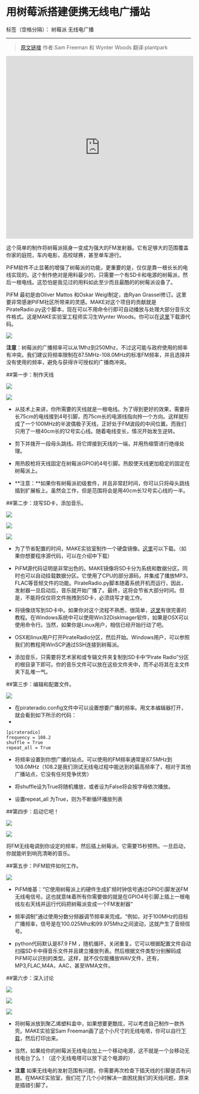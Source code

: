 # 用树莓派搭建便携无线电广播站

标签（空格分隔）： 树莓派 无线电广播

---
>[原文链接](http://makezine.com/projects/make-38-cameras-and-av/raspberry-pirate-radio/) 作者:Sam Freeman 和 Wynter Woods 翻译:plantpark

<iframe height=498 width=510 src="http://player.youku.com/embed/XNzQ4MDAxMjU2" frameborder=0 allowfullscreen></iframe>

这个简单的制作将树莓派摇身一变成为强大的FM发射器。它有足够大的范围覆盖你家的庭院，车内电影，高校球赛，甚至单车游行。

PiFM软件不止显著的增强了树莓派的功能，更重要的是，仅仅是靠一根长长的电线实现的。这个制作绝对是用料最少的，只需要一个有SD卡和电源的树莓派，然后一根电线。这恐怕是我见过的用料如此至少而且最酷的的树莓派设备了。

PiFM 最初是由Oliver Mattos 和Oskar Weigl制定，由Ryan Grassel修订。这里要非常感谢PiFM社区所带来的灵感。MAKE对这个项目的贡献就是PirateRadio.py这个脚本，现在可以不用命令行即可自动播放与处理大部分音乐文件格式。这是MAKE实验室工程师实习生Wynter Woods。你可以在[这里](https://github.com/Make-Magazine/PirateRadio)下载源代码。


![](http://doask.qiniudn.com/openbook10-RaspberryPirateRadio1.jpg)

**注意**：树莓派的广播频率可以从1Mhz到250Mhz，不过这可能与政府使用的频率有冲突。我们建议将频率限制在87.5MHz-108.0MHz的标准FM频率，并且选择并没有使用的频率，避免与获得许可授权的广播商冲突。

##第一步：制作天线

![](http://doask.qiniudn.com/openbook10-RaspberryPirateRadio2.jpg)

![](http://doask.qiniudn.com/openbook10-RaspberryPirateRadio3.jpg)

* 从技术上来讲，你所需要的天线就是一根电线。为了得到更好的效果，需要将长75cm的电线接到4号引脚，而75cm长的电源线指向拎一个方向。这样就形成了一个100MHz的半波偶极子天线，正好处于FM波段的中间位置。而我们只用了一根40cm长的12号实心线。随着电线变长，情况开始发生逆转。

* 剪下并拨开一段母头跳线。将它焊接到天线的一端，并用热缩管进行绝缘处理。

* 用热胶枪将天线固定在树莓派GPIO的4号引脚。热胶使天线更加稳定的固定在树莓派上。
* **注意：**如果你有树莓派初级套件，并且非常赶时间，你可以只将母头跳线插到扩展板上。虽然会工作，但是范围将会是用40cm长12号实心线的一半。

##第二步：烧写SD卡，添加音乐。

![](http://doask.qiniudn.com/openbook10-RaspberryPirateRadio4.png)

![](http://doask.qiniudn.com/openbook10-RaspberryPirateRadio5.jpg)

![](http://doask.qiniudn.com/openbook10-RaspberryPirateRadio6.jpg)


* 为了节省配置的时间，MAKE实验室制作一个硬盘镜像。[这里](http://cdn.makezine.com/make/pifm/PiRadio.zip)可以下载。（如果你想要程序源代码，可以在介绍中下载）

* PiFM源代码证明是非常出色的。MAKE镜像将SD卡分为系统和数据分区。同时也可以自动挂载数据分区。它使用了CPU的部分源码，并集成了播放MP3，FLAC等音频文件的功能。PirateRadio.py脚本随着系统开机而运行，因此，发射器一旦启动后，音乐就开始广播了。最终，这将会节省大部分时间。但是，不能将仅仅将文件拖拽到SD卡，必须烧写才能工作。

* 将镜像烧写到SD卡中。如果你对这个流程不熟悉，很简单，[这里](http://elinux.org/RPi_Easy_SD_Card_Setup#Using_the_Win32DiskImager_program)有很完善的教程。在Windows系统中可以使用Win32DiskImager软件，如果是OSX可以使用命令行。当然，如果你是Linux用户，相信已经开始行动了吧。

* OSX和linux用户打开PirateRadio分区，然后开始。Windows用户，可以参照我们的教程用WinSCP通过SSH连接到树莓派。

* 添加音乐，只需要将艺术家和或专辑文件夹复制到SD卡中“Pirate Radio”分区的根目录下即可。你的音乐文件可以放在这些文件夹中，而不必将其在主文件夹下乱堆一气。

##第三步：编辑和配置文件。

![](http://doask.qiniudn.com/openbook10-RaspberryPirateRadio7.jpg)

* 在pirateradio.config文件中可以设置想要广播的频率。用文本编辑器打开，就会看到如下所示的代码：
* 

```
[pirateradio]
frequency = 108.2
shuffle = True
repeat_all = True
```
* 将频率设置到你想广播的站点。可以使用的FM频率通常是87.5MHz到108.0MHz（108.2是我们测试无线电过程中能达到的最高频率了，相对于其他广播站点，它没有任何竞争优势）

* 将shuffle设为True将随机播放，或者设为False将会按字母依次播放。

* 设置repeat_all 为True，则为不断循环播放列表

##第四步：启动它吧！

![](http://doask.qiniudn.com/openbook10-RaspberryPirateRadio8.jpg)

![](http://doask.qiniudn.com/openbook10-RaspberryPirateRadio9.jpg)

将FM无线电调到你设定的频率，然后插上树莓派。它需要15秒预热。一旦启动，你就能听到响亮清晰的音乐。

##第五步：PiFM软件如何工作。

![](http://doask.qiniudn.com/openbook10-RaspberryPirateRadio10.jpg)

* PiFM维基：“它使用树莓派上的硬件生成扩频时钟信号通过GPIO引脚发送FM无线电信号。这也就意味着所有你需要做的就是在GPIO4号引脚上插上一根电线左右天线并运行代码把树莓派变成一个FM发射器“

* 频率调制”通过使用分数分频器调节频率来完成。“例如，对于100MHz的目标广播频率，信号是在100.025Mhz和99.975Mhz之间波动，这就产生了音频信号。

* python代码默认是87.9 FM ，随机循环，关闭重复。它可以根据配置文件自动扫描SD卡中得音乐文件并且建立播放列表。然后根据文件类型分别解码成PiFM可以识别的类型。这样，就不仅仅能播放WAV文件，还有，MP3,FLAC,M4A，AAC，甚至WMA文件。


##第六步：深入讨论

![](http://doask.qiniudn.com/openbook10-RaspberryPirateRadio11.jpg)

![](http://doask.qiniudn.com/openbook10-RaspberryPirateRadio12.jpg)

![](http://doask.qiniudn.com/openbook10-RaspberryPirateRadio13.jpg)

* 将树莓派放到聚乙烯塑料盒中，如果想要更酷炫，可以考虑自己制作一款外壳。MAKE实验室Sam Freeman画了这个小尺寸的无线电塔，你可以自行[下载](http://www.thingiverse.com/thing:238154)，然后打印出来。

* 当然，如果给你的树莓派无线电台加上一个移动电源，这不就是一个台移动无线电台了么！（这个无线电塔可以放下这个电源的）

* **注意** 如果无线电的发射范围有问题，你需要再次检查下插天线的引脚是否有问题。在MAKE实验室，我们花了几个小时解决一直困扰我们的天线问题，原来是插错引脚了。